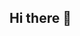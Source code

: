 ## Hi there 👋
               
<!--              
**VietNamNode/VietNamNode** is a ✨ _spec ia l_  ✨ reposit ory be cause its `README.md` (this file) appears on your GitHub profile. 

Here are some ideas to get you started: 

- 🔭 I’m currently working on ...
- 🌱 I’m currently learning ...
- 👯 I’m looking to collaborate on ...
- 🤔 I’m looking for help with ...
- 💬 Ask me about ...
- 📫 How to reach me: ...
- 😄 Pronouns: ...
- ⚡ Fun fact: ...
-->
